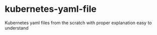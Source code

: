 # kubernetes-yaml-file
Kubernetes  yaml files from the scratch with proper explanation easy to understand 
